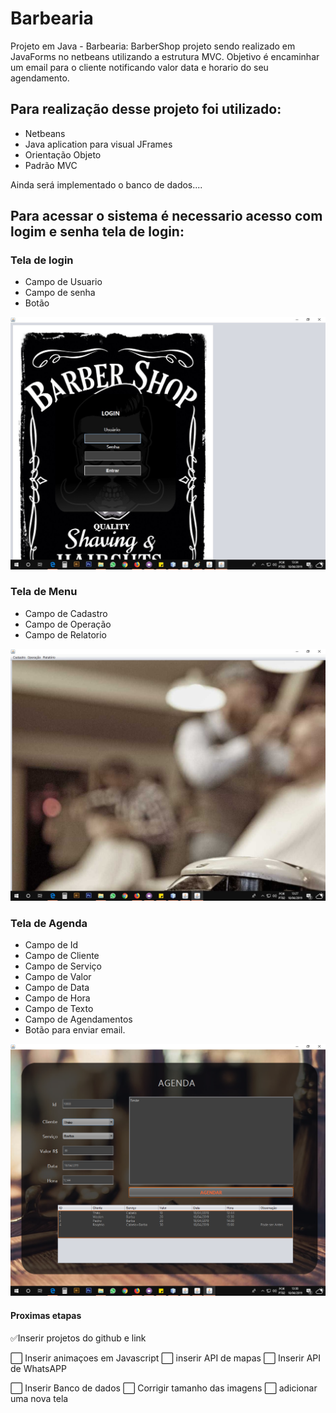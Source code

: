 # Barbearia
Projeto em Java - Barbearia: BarberShop  projeto sendo realizado em JavaForms no netbeans utilizando a estrutura MVC. Objetivo é encaminhar um email para o cliente notificando valor data e horario do seu agendamento.




##  Para realização desse projeto foi utilizado:

  - Netbeans  <br>
  - Java aplication para visual JFrames<br>
  - Orientação Objeto<br>
  - Padrão MVC <br>
  
  Ainda será implementado o banco de dados.... 

## Para acessar o sistema é necessario acesso com logim e senha tela de login:

### Tela de login

- Campo de Usuario 
- Campo de senha
- Botão

![Primeira tela](/_interface/Tela%20Login.jpg "Tela de login")



### Tela de Menu

- Campo de Cadastro
- Campo de Operação
- Campo de Relatorio

![Segunda tela](/_interface/Tela%20Menu%20Princiapal.jpg  "Tela de menu")

### Tela de Agenda

- Campo de Id
- Campo de Cliente
- Campo de Serviço
- Campo de Valor
- Campo de Data
- Campo de Hora
- Campo de Texto 
- Campo de Agendamentos
- Botão para enviar email.


![Terceira tela](/_interface/Agenda1.png "Tela de Agendamento")




#### Proximas etapas 

✅Inserir projetos do github e link 

⬜ Inserir animaçoes em Javascript
⬜ inserir API de mapas 
⬜ Inserir API de WhatsAPP

⬜ Inserir Banco de dados
⬜ Corrigir tamanho das imagens
⬜ adicionar uma nova tela 


